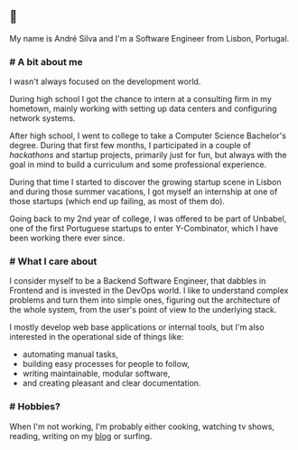 ## 👋

My name is André Silva and I'm a Software Engineer from Lisbon, Portugal.

### # A bit about me

I wasn't always focused on the development world.

During high school I got the chance to intern at a consulting firm in my hometown, mainly working with setting up data centers and configuring network systems.

After high school, I went to college to take a Computer Science Bachelor's degree.
During that first few months, I participated in a couple of _hackathons_ and startup projects, primarily just for fun, but always with the goal in mind to build a curriculum and some professional experience.

During that time I started to discover the growing startup scene in Lisbon and during those summer vacations, I got myself an internship at one of those startups (which end up failing, as most of them do).

Going back to my 2nd year of college, I was offered to be part of Unbabel, one of the first Portuguese startups to enter Y-Combinator, which I have been working there ever since.


### # What I care about

I consider myself to be a Backend Software Engineer, that dabbles in Frontend and is invested in the DevOps world. I like to understand complex problems and turn them into simple ones, figuring out the architecture of the whole system, from the user's point of view to the underlying stack.

I mostly develop web base applications or internal tools, but I'm also interested in the operational side of things like:
* automating manual tasks,
* building easy processes for people to follow,
* writing maintainable, modular software,
* and creating pleasant and clear documentation.

### # Hobbies?

When I'm not working, I'm probably either cooking, watching tv shows, reading, writing on my [blog](https://www.andreffs.com/blog/) or surfing.
